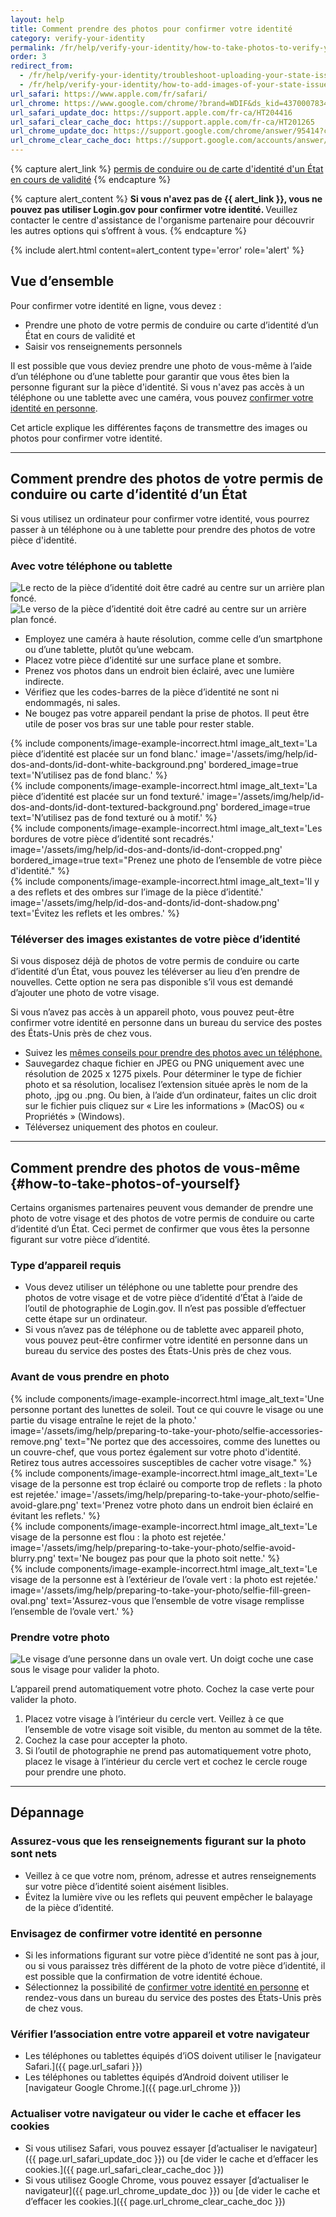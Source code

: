 ```yaml
---
layout: help
title: Comment prendre des photos pour confirmer votre identité
category: verify-your-identity
permalink: /fr/help/verify-your-identity/how-to-take-photos-to-verify-your-identity/
order: 3
redirect_from:
  - /fr/help/verify-your-identity/troubleshoot-uploading-your-state-issued-id/
  - /fr/help/verify-your-identity/how-to-add-images-of-your-state-issued-id/
url_safari: https://www.apple.com/fr/safari/
url_chrome: https://www.google.com/chrome/?brand=WDIF&ds_kid=43700078347700321&gad_source=1&gclid=CjwKCAjww_iwBhApEiwAuG6ccAvZWVPqrBawjLCJp6uWvrMplezDwWVR7AnWXZhu-4He4V3oXJBOrRoCtTwQAvD_BwE&gclsrc=aw.ds&hl=fr
url_safari_update_doc: https://support.apple.com/fr-ca/HT204416
url_safari_clear_cache_doc: https://support.apple.com/fr-ca/HT201265
url_chrome_update_doc: https://support.google.com/chrome/answer/95414?co=GENIE.Platform%3DDesktop&hl=fr-CA
url_chrome_clear_cache_doc: https://support.google.com/accounts/answer/32050?co=GENIE.Platform%3DDesktop&hl=fr
---
```


{% capture alert_link %}
  <a href="/fr/help/verify-your-identity/accepted-identification-documents/" class="usa-link">permis de conduire ou de carte d'identité d'un État en cours de validité</a>
{% endcapture %}

{% capture alert_content %}
  <strong>
   Si vous n'avez pas de {{ alert_link }}, vous ne pouvez pas utiliser Login.gov pour confirmer votre identité.
  </strong>
  Veuillez contacter le centre d'assistance de l'organisme partenaire pour découvrir les autres options qui s’offrent à vous.
{% endcapture %}

{%
  include alert.html
  content=alert_content
  type='error'
  role='alert'
%}

## Vue d’ensemble


Pour confirmer votre identité en ligne, vous devez :

*  Prendre une photo de votre permis de conduire ou carte d’identité d’un État en cours de validité et
* Saisir vos renseignements personnels

Il est possible que vous deviez prendre une photo de vous-même à l’aide d’un téléphone ou d’une tablette pour garantir que vous êtes bien la personne figurant sur la pièce d'identité. Si vous n'avez pas accès à un téléphone ou une tablette avec une caméra, vous pouvez [confirmer votre identité en personne](/fr/help/verify-your-identity/verify-your-identity-in-person/).

Cet article explique les différentes façons de transmettre des images ou photos pour confirmer votre identité.

---

## Comment prendre des photos de votre permis de conduire ou carte d’identité d’un État

Si vous utilisez un ordinateur pour confirmer votre identité, vous pourrez passer à un téléphone ou à une tablette pour prendre des photos de votre pièce d'identité.

### Avec votre téléphone ou tablette

<div class="grid-row grid-gap margin-bottom-2">
  <div class="tablet:grid-col">
    <img alt="Le recto de la pièce d’identité doit être cadré au centre sur un arrière plan foncé." src="{{ site.baseurl }}/assets/img/help/id-dos-and-donts/id-do-front.png" />
  </div>
  <div class="tablet:grid-col">
    <img alt="Le verso de la pièce d’identité doit être cadré au centre sur un arrière plan foncé." src="{{ site.baseurl }}/assets/img/help/id-dos-and-donts/id-do-back.png" />
  </div>
</div>

* Employez une caméra à haute résolution, comme celle d’un smartphone ou d’une tablette, plutôt qu’une webcam.
* Placez votre pièce d’identité sur une surface plane et sombre.
* Prenez vos photos dans un endroit bien éclairé, avec une lumière indirecte.
* Vérifiez que les codes-barres de la pièce d’identité ne sont ni endommagés, ni sales.
* Ne bougez pas votre appareil pendant la prise de photos. Il peut être utile de poser vos bras sur une table pour rester stable.

<div class="grid-row grid-gap">
  <div class="tablet:grid-col">
    {%
      include components/image-example-incorrect.html
      image_alt_text='La pièce d’identité est placée sur un fond blanc.'
      image='/assets/img/help/id-dos-and-donts/id-dont-white-background.png'
      bordered_image=true
      text='N’utilisez pas de fond blanc.'
    %}
  </div>
  <div class="tablet:grid-col">
    {%
      include components/image-example-incorrect.html
      image_alt_text='La pièce d’identité est placée sur un fond texturé.'
      image='/assets/img/help/id-dos-and-donts/id-dont-textured-background.png'
      bordered_image=true
      text='N’utilisez pas de fond texturé ou à motif.'
    %}
  </div>
</div>
<div class="grid-row grid-gap">
  <div class="tablet:grid-col">
    {%
      include components/image-example-incorrect.html
      image_alt_text='Les bordures de votre pièce d’identité sont recadrés.'
      image='/assets/img/help/id-dos-and-donts/id-dont-cropped.png'
      bordered_image=true
      text="Prenez une photo de l’ensemble de votre pièce d'identité."
    %}
  </div>
  <div class="tablet:grid-col">
    {%
      include components/image-example-incorrect.html
      image_alt_text='Il y a des reflets et des ombres sur l’image de la pièce d’identité.'
      image='/assets/img/help/id-dos-and-donts/id-dont-shadow.png'
      text='Évitez les reflets et les ombres.'
    %}
  </div>
</div>

### Téléverser des images existantes de votre pièce d’identité 

Si vous disposez déjà de photos de votre permis de conduire ou carte d’identité d’un État, vous pouvez les téléverser au lieu d’en prendre de nouvelles. Cette option ne sera pas disponible s’il vous est demandé d’ajouter une photo de votre visage.

Si vous n’avez pas accès à un appareil photo, vous pouvez peut-être confirmer votre identité en personne dans un bureau du service des postes des États-Unis près de chez vous.

* Suivez les [mêmes conseils pour prendre des photos avec un téléphone.](#avec-votre-téléphone-ou-tablette)
* Sauvegardez chaque fichier en JPEG ou PNG uniquement avec une résolution de 2025 x 1275 pixels. Pour déterminer le type de fichier photo et sa résolution, localisez l’extension située après le nom de la photo, .jpg ou .png. Ou bien, à l’aide d’un ordinateur, faites un clic droit sur le fichier puis cliquez sur « Lire les informations » (MacOS) ou « Propriétés » (Windows).
* Téléversez uniquement des photos en couleur.

---

## Comment prendre des photos de vous-même {#how-to-take-photos-of-yourself}

Certains organismes partenaires peuvent vous demander de prendre une photo de votre visage et des photos de votre permis de conduire ou carte d’identité d’un État. Ceci permet de confirmer que vous êtes la personne figurant sur votre pièce d’identité.

### Type d’appareil requis


* Vous devez utiliser un téléphone ou une tablette pour prendre des photos de votre visage et de votre pièce d’identité d’État à l’aide de l’outil de photographie de Login.gov. Il n’est pas possible d’effectuer cette étape sur un ordinateur.
* Si vous n’avez pas de téléphone ou de tablette avec appareil photo, vous pouvez peut-être confirmer votre identité en personne dans un bureau du service des postes des États-Unis près de chez vous.

### Avant de vous prendre en photo

<div class="grid-row grid-gap">
  <div class="tablet:grid-col">
    {%
      include components/image-example-incorrect.html
      image_alt_text='Une personne portant des lunettes de soleil. Tout ce qui couvre le visage ou une partie du visage entraîne le rejet de la photo.'
      image='/assets/img/help/preparing-to-take-your-photo/selfie-accessories-remove.png'
      text="Ne portez que des accessoires, comme des lunettes ou un couvre-chef, que vous portez également sur votre photo d'identité. Retirez tous autres accessoires susceptibles de cacher votre visage."
    %}
  </div>
  <div class="tablet:grid-col">
    {%
      include components/image-example-incorrect.html
      image_alt_text='Le visage de la personne est trop éclairé ou comporte trop de reflets : la photo est rejetée.'
      image='/assets/img/help/preparing-to-take-your-photo/selfie-avoid-glare.png'
      text='Prenez votre photo dans un endroit bien éclairé en évitant les reflets.'
    %}
  </div>
</div>
<div class="grid-row grid-gap">
  <div class="tablet:grid-col">
    {%
      include components/image-example-incorrect.html
      image_alt_text='Le visage de la personne est flou : la photo est rejetée.'
      image='/assets/img/help/preparing-to-take-your-photo/selfie-avoid-blurry.png'
      text='Ne bougez pas pour que la photo soit nette.'
    %}
  </div>
  <div class="tablet:grid-col">
    {%
      include components/image-example-incorrect.html
      image_alt_text='Le visage de la personne est à l’extérieur de l’ovale vert : la photo est rejetée.'
      image='/assets/img/help/preparing-to-take-your-photo/selfie-fill-green-oval.png'
      text='Assurez-vous que l’ensemble de votre visage remplisse l’ensemble de l’ovale vert.'
    %}
  </div>
</div>

### Prendre votre photo

<div class="grid-row grid-gap margin-bottom-2">
  <div class="tablet:grid-col">
    <img alt="Le visage d’une personne dans un ovale vert. Un doigt coche une case sous le visage pour valider la photo." src="{{ site.baseurl }}/assets/img/help/preparing-to-take-your-photo/selfie-do-checkmark.png" />
  </div>
</div>

L’appareil prend automatiquement votre photo. Cochez la case verte pour valider la photo.

1. Placez votre visage à l’intérieur du cercle vert. Veillez à ce que l’ensemble de votre visage soit visible, du menton au sommet de la tête.
2. Cochez la case pour accepter la photo.
3. Si l’outil de photographie ne prend pas automatiquement votre photo, placez le visage à l’intérieur du cercle vert et cochez le cercle rouge pour prendre une photo.

---

## Dépannage

### Assurez-vous que les renseignements figurant sur la photo sont nets
* Veillez à ce que votre nom, prénom, adresse et autres renseignements sur votre pièce d’identité soient aisément lisibles.
* Évitez la lumière vive ou les reflets qui peuvent empêcher le balayage de la pièce d’identité.

### Envisagez de confirmer votre identité en personne
* Si les informations figurant sur votre pièce d’identité ne sont pas à jour, ou si vous paraissez très différent de la photo de votre pièce d’identité, il est possible que la confirmation de votre identité échoue.
* Sélectionnez la possibilité de [confirmer votre identité en personne](/fr/help/verify-your-identity/verify-your-identity-in-person/) et rendez-vous dans un bureau du service des postes des États-Unis près de chez vous.

### Vérifier l’association entre votre appareil et votre navigateur
* Les téléphones ou tablettes équipés d’iOS doivent utiliser le [navigateur Safari.]({{ page.url_safari }})
* Les téléphones ou tablettes équipés d’Android doivent utiliser le [navigateur Google Chrome.]({{ page.url_chrome }})

### Actualiser votre navigateur ou vider le cache et effacer les cookies
* Si vous utilisez Safari, vous pouvez essayer [d’actualiser le navigateur]({{ page.url_safari_update_doc }}) ou [de vider le cache et d’effacer les cookies.]({{ page.url_safari_clear_cache_doc }})
* Si vous utilisez Google Chrome, vous pouvez essayer [d’actualiser le navigateur]({{ page.url_chrome_update_doc }}) ou [de vider le cache et d’effacer les cookies.]({{ page.url_chrome_clear_cache_doc }})
